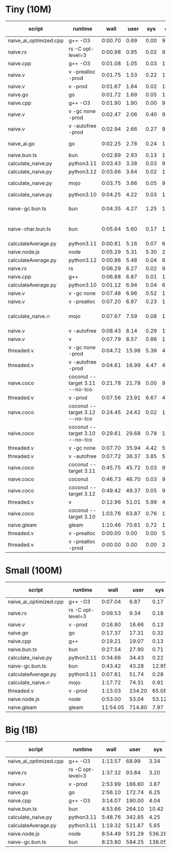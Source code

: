 # Tiny (10M)

| script                 | runtime                        | wall    | user  | sys  | cpu  | mem (kb) | notes                              | 
|------------------------|--------------------------------|---------|-------|------|------|----------|------------------------------------|
| naive_ai_optimized.cpp | g++ -O3                        | 0:00.70 | 0.69  | 0.00 | 99%  | 3840     |                                    |
| naive.rs               | rs -C opt-level=3              | 0:00.98 | 0.95  | 0.02 | 99%  | 2048     |                                    |
| naive.cpp              | g++ -O3                        | 0:01.08 | 1.05  | 0.03 | 100% | 3840     |                                    |
| naive.v                | v -prealloc -prod              | 0:01.75 | 1.53  | 0.22 | 100% | 905088   | crashes on larger datasets         |
| naive.v                | v -prod                        | 0:01.67 | 1.64  | 0.02 | 100% | 2560     |                                    |
| naive.go               | go                             | 0:01.72 | 1.69  | 0.05 | 101% | 7228     |                                    |
| naive.cpp              | g++ -O3                        | 0:01.90 | 1.90  | 0.00 | 99%  | 3712     |                                    |
| naive.v                | v -gc none -prod               | 0:02.47 | 2.06  | 0.40 | 99%  | 2049536  |                                    |
| naive.v                | v -autofree -prod              | 0:02.94 | 2.66  | 0.27 | 99%  | 1253760  |                                    |
| naive_ai.go            | go                             | 0:02.25 | 2.78  | 0.24 | 134% | 689324   | loads the entire file into memory  |
| naive.bun.ts           | bun                            | 0:02.89 | 2.93  | 0.13 | 106% | 145704   |                                    |
| calculate_naive.py     | python3.11                     | 0:03.43 | 3.38  | 0.03 | 99%  | 10616    |                                    |
| calculate_naive.py     | python3.12                     | 0:03.66 | 3.64  | 0.02 | 100% | 11648    |                                    |
| calculate_naive.py     | mojo                           | 0:03.75 | 3.66  | 0.05 | 99%  | 18816    | ran fully via 'import_module'      |
| calculate_naive.py     | python3.10                     | 0:04.25 | 4.22  | 0.03 | 100% | 10624    |                                    |
| naive-gc.bun.ts        | bun                            | 0:04.35 | 4.27  | 1.25 | 127% | 74840    | `Bun.gc(true)` after each chunk    |
| naive-char.bun.ts      | bun                            | 0:05.64 | 5.60  | 0.17 | 102% | 111824   | Invalid character encoding         |
| calculateAverage.py    | python3.11                     | 0:00.81 | 5.16  | 0.07 | 639% | 14592    |                                    |
| naive.node.js          | node                           | 0:05.29 | 5.31  | 5.30 | 200% | 81028    |                                    |
| calculateAverage.py    | python3.12                     | 0:00.86 | 5.48  | 0.04 | 636% | 15616    |                                    |
| naive.rs               | rs                             | 0:06.29 | 6.27  | 0.02 | 99%  | 2048     |                                    |
| naive.cpp              | g++                            | 0:06.88 | 6.87  | 0.01 | 100% | 3712     |                                    |
| calculateAverage.py    | python3.10                     | 0:01.12 | 6.94  | 0.04 | 621% | 14208    |                                    |
| naive.v                | v -gc none                     | 0:07.48 | 6.96  | 0.52 | 100% | 2050432  |                                    |
| naive.v                | v -prealloc                    | 0:07.20 | 6.97  | 0.23 | 100% | 907008   |                                    |
| calculate_naive.🔥     | mojo                           | 0:07.67 | 7.59  | 0.08 | 100% | 12908    | incorrect float precision and sort |
| naive.v                | v -autofree                    | 0:08.43 | 8.14  | 0.29 | 100% | 1254656  |                                    |
| naive.v                | v                              | 0:07.79 | 8.57  | 0.86 | 121% | 4480     |                                    |
| threaded.v             | v -gc none -prod               | 0:04.72 | 15.98 | 5.39 | 452% | 2363648  |                                    |
| threaded.v             | v -autofree -prod              | 0:04.61 | 16.99 | 4.47 | 465% | 1254784  |                                    |
| naive.coco             | coconut --target 3.11 --no-tco | 0:21.78 | 21.78 | 0.00 | 99%  | 26692    |                                    |
| threaded.v             | v -prod                        | 0:07.56 | 23.91 | 6.67 | 404% | 7424     |                                    |
| naive.coco             | coconut --target 3.12 --no-tco | 0:24.45 | 24.42 | 0.02 | 100% | 31860    |                                    |
| naive.coco             | coconut --target 3.10 --no-tco | 0:29.61 | 29.68 | 0.78 | 102% | 42800    |                                    |
| threaded.v             | v -gc none                     | 0:07.70 | 35.94 | 4.42 | 523% | 2364544  |                                    |
| threaded.v             | v -autofree                    | 0:07.72 | 36.37 | 3.85 | 520% | 1255936  |                                    |
| naive.coco             | coconut --target 3.11          | 0:45.75 | 45.72 | 0.03 | 99%  | 26704    |                                    |
| naive.coco             | coconut                        | 0:46.73 | 46.70 | 0.03 | 99%  | 28364    |                                    | via Python 3.11
| naive.coco             | coconut --target 3.12          | 0:49.42 | 49.37 | 0.05 | 99%  | 32120    |                                    |
| threaded.v             | v                              | 0:12.96 | 51.01 | 5.99 | 439% | 9472     |                                    |
| naive.coco             | coconut --target 3.10          | 1:03.76 | 63.87 | 0.76 | 101% | 42932    |                                    |
| naive.gleam            | gleam                          | 1:10.46 | 70.61 | 0.72 | 101% | 63252    |                                    |
| threaded.v             | v -prealloc                    | 0:00.00 | 0.00  | 0.00 | 557% | 4736     | Crash                              |
| threaded.v             | v -prealloc -prod              | 0:00.00 | 0.00  | 0.00 | 24%  | 3456     | segmentation fault                 |

# Small (100M)

| script                 | runtime           | wall     | user   | sys   | cpu  | mem (kb) | notes | 
|------------------------|-------------------|----------|--------|-------|------|----------|-------|
| naive_ai_optimized.cpp | g++ -O3           | 0:07.04  | 6.87   | 0.17  | 99%  | 3712     |       |
| naive.rs               | rs -C opt-level=3 | 0:09.53  | 9.34   | 0.18  | 99%  | 1920     |       |
| naive.v                | v -prod           | 0:16.80  | 16.66  | 0.13  | 99%  | 2688     |       |
| naive.go               | go                | 0:17.37  | 17.31  | 0.32  | 101% | 7096     |       |
| naive.cpp              | g++               | 0:19.21  | 19.07  | 0.13  | 99%  | 3584     |       |
| naive.bun.ts           | bun               | 0:27.54  | 27.90  | 0.71  | 103% | 200964   |       |
| calculate_naive.py     | python3.11        | 0:34.66  | 34.43  | 0.22  | 99%  | 10752    |       |
| naive-gc.bun.ts        | bun               | 0:43.42  | 43.28  | 12.95 | 129% | 75220    |       |
| calculateAverage.py    | python3.11        | 0:07.81  | 51.74  | 0.28  | 665% | 14848    |       |
| calculate_naive.🔥     | mojo              | 1:17.72  | 74.31  | 0.91  | 96%  | 12932    |       |
| threaded.v             | v -prod           | 1:13.03  | 234.20 | 65.08 | 409% | 7552     |       |
| naive.node.js          | node              | 0:53.00  | 53.04  | 53.12 | 200% | 81340    |       |
| naive.gleam            | gleam             | 11:54.05 | 714.80 | 7.97  | 101% | 61856    |       |

# Big (1B)

| script                 | runtime           | wall    | user   | sys    | cpu  | mem (kb) | notes | 
|------------------------|-------------------|---------|--------|--------|------|----------|-------|
| naive_ai_optimized.cpp | g++ -O3           | 1:13.57 | 68.99  | 3.34   | 98%  | 3840     |       |
| naive.rs               | rs -C opt-level=3 | 1:37.32 | 93.84  | 3.20   | 99%  | 2048     |       |
| naive.v                | v -prod           | 2:53.99 | 166.60 | 3.87   | 97%  | 2688     |       |
| naive.go               | go                | 2:56.10 | 172.74 | 6.25   | 101% | 7656     |       |
| naive.cpp              | g++ -O3           | 3:14.07 | 190.00 | 4.04   | 99%  | 3584     |       |
| naive.bun.ts           | bun               | 4:53.66 | 264.10 | 10.42  | 93%  | 1119156  |       |
| calculate_naive.py     | python3.11        | 5:48.76 | 342.85 | 4.25   | 99%  | 10872    |       |
| calculateAverage.py    | python3.11        | 1:19.32 | 521.87 | 5.65   | 665% | 14592    |       |
| naive.node.js          | node              | 8:54.49 | 531.29 | 536.28 | 199% | 81676    |       |
| naive-gc.bun.ts        | bun               | 8:23.80 | 584.25 | 138.05 | 143% | 90356    |       |
